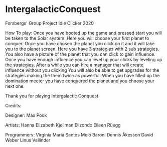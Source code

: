 
# IntergalacticConquest
Forsbergs' Group Project Idle Clicker 2020



How To play:
Once you have booted up the game and pressed start you will be taken to the Solar system. Here you will choose your first planet to conquer.
Once you have chosen the planet you click on it and it will take you to the planet screen. Here you have 3 strategies with 2 sub strategies.
You also have a picture of the planet that you can click to gain influence. 
Once you have enough influence you can level up your clicks by leveling up the strategies.
After a while you can hire a manager that will create influence without you clicking
You will also be able to get upgrades for the strategies making the them twice as powerful.
When you have filled up the domination meeter you have conquered the planet and you choose your next one.


Thank you for playing Intergalactic Conquest

Credits:

Designer:
Max Pook

Artists:
Hanna Elizabeth Kjellman Elizondo
Eileen Rüegg

Programmers:
Virginia Maria Santos Melo Baroni
Dennis Åkesson
David Weber
Linus Vallinder
